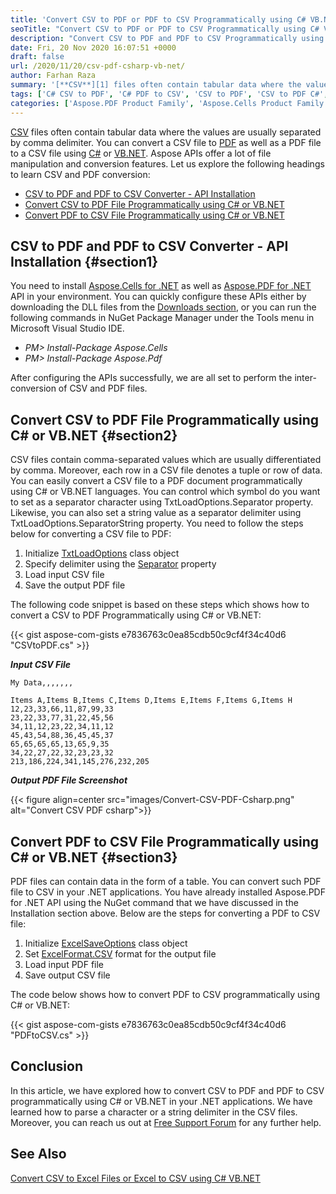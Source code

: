```yaml
---
title: 'Convert CSV to PDF or PDF to CSV Programmatically using C# VB.NET'
seoTitle: "Convert CSV to PDF or PDF to CSV Programmatically using C# VB.NET"
description: "Convert CSV to PDF and PDF to CSV Programmatically using C# or VB.NET. Comma separated values and other delimiters can be converted easily."
date: Fri, 20 Nov 2020 16:07:51 +0000
draft: false
url: /2020/11/20/csv-pdf-csharp-vb-net/
author: Farhan Raza
summary: '[**CSV**][1] files often contain tabular data where the values are usually separated by comma delimiter. You can convert a [**CSV**][2] file to PDF as well as a PDF file to a CSV file using C# or VB.NET. Aspose APIs offer a lot of file manipulation and conversion features. Let us explore the CSV and PDF conversion.'
tags: ['C# CSV to PDF', 'C# PDF to CSV', 'CSV to PDF', 'CSV to PDF C#', 'Convert CSV to PDF', 'Convert PDF to CSV', 'PDF to CSV', 'PDF to CSV C#']
categories: ['Aspose.PDF Product Family', 'Aspose.Cells Product Family']
---
```


[CSV][3] files often contain tabular data where the values are usually separated by comma delimiter. You can convert a CSV file to [PDF][4] as well as a PDF file to a CSV file using [C#][5] or [VB.NET][6]. Aspose APIs offer a lot of file manipulation and conversion features. Let us explore the following headings to learn CSV and PDF conversion:

*   [CSV to PDF and PDF to CSV Converter - API Installation][7]
*   [Convert CSV to PDF File Programmatically using C# or VB.NET][8]
*   [Convert PDF to CSV File Programmatically using C# or VB.NET][9]

## CSV to PDF and PDF to CSV Converter - API Installation {#section1}

You need to install [Aspose.Cells for .NET][10] as well as [Aspose.PDF for .NET][11] API in your environment. You can quickly configure these APIs either by downloading the DLL files from the [Downloads section][12], or you can run the following commands in NuGet Package Manager under the Tools menu in Microsoft Visual Studio IDE.

*   _PM> Install-Package Aspose.Cells_
*   _PM> Install-Package Aspose.Pdf_

After configuring the APIs successfully, we are all set to perform the inter-conversion of CSV and PDF files.

## Convert CSV to PDF File Programmatically using C# or VB.NET {#section2}

CSV files contain comma-separated values which are usually differentiated by comma. Moreover, each row in a CSV file denotes a tuple or row of data. You can easily convert a CSV file to a PDF document programmatically using C# or VB.NET languages. You can control which symbol do you want to set as a separator character using TxtLoadOptions.Separator property. Likewise, you can also set a string value as a separator delimiter using TxtLoadOptions.SeparatorString property. You need to follow the steps below for converting a CSV file to PDF:

1.  Initialize [TxtLoadOptions][13] class object
2.  Specify delimiter using the [Separator][14] property
3.  Load input CSV file
4.  Save the output PDF file

The following code snippet is based on these steps which shows how to convert a CSV to PDF Programmatically using C# or VB.NET:

{{< gist aspose-com-gists e7836763c0ea85cdb50c9cf4f34c40d6 "CSVtoPDF.cs" >}}

**_Input CSV File_**

```
My Data,,,,,,,

Items A,Items B,Items C,Items D,Items E,Items F,Items G,Items H
12,23,33,66,11,87,99,33
23,22,33,77,31,22,45,56
34,11,12,23,22,34,11,12
45,43,54,88,36,45,45,37
65,65,65,65,13,65,9,35
34,22,27,22,32,23,23,32
213,186,224,341,145,276,232,205
```

**_Output PDF File Screenshot_**



{{< figure align=center src="images/Convert-CSV-PDF-Csharp.png" alt="Convert CSV PDF csharp">}}


## Convert PDF to CSV File Programmatically using C# or VB.NET {#section3}

PDF files can contain data in the form of a table. You can convert such PDF file to CSV in your .NET applications. You have already installed Aspose.PDF for .NET API using the NuGet command that we have discussed in the Installation section above. Below are the steps for converting a PDF to CSV file:

1.  Initialize [ExcelSaveOptions][15] class object
2.  Set [ExcelFormat.CSV][16] format for the output file
3.  Load input PDF file
4.  Save output CSV file

The code below shows how to convert PDF to CSV programmatically using C# or VB.NET:

{{< gist aspose-com-gists e7836763c0ea85cdb50c9cf4f34c40d6 "PDFtoCSV.cs" >}}

## Conclusion

In this article, we have explored how to convert CSV to PDF and PDF to CSV programmatically using C# or VB.NET in your .NET applications. We have learned how to parse a character or a string delimiter in the CSV files. Moreover, you can reach us out at [Free Support Forum][17] for any further help.

## See Also

[Convert CSV to Excel Files or Excel to CSV using C# VB.NET][18]




[1]: https://docs.fileformat.com/spreadsheet/csv/
[2]: https://docs.fileformat.com/pdf/
[3]: https://docs.fileformat.com/spreadsheet/csv/
[4]: https://docs.fileformat.com/pdf/
[5]: https://docs.fileformat.com/programming/cs/
[6]: https://docs.fileformat.com/programming/vb/
[7]: #section1
[8]: #section2
[9]: #section3
[10]: https://products.aspose.com/cells/net
[11]: https://products.aspose.com/pdf/net
[12]: https://releases.aspose.com/
[13]: https://apireference.aspose.com/cells/net/aspose.cells/txtloadoptions
[14]: https://apireference.aspose.com/cells/net/aspose.cells/txtloadoptions/properties/separator
[15]: https://apireference.aspose.com/pdf/net/aspose.pdf/excelsaveoptions
[16]: https://apireference.aspose.com/pdf/net/aspose.pdf.excelsaveoptions/excelformat
[17]: https://forum.aspose.com/
[18]: https://blog.aspose.com/2020/11/17/csv-excel-csharp-vb-net/





